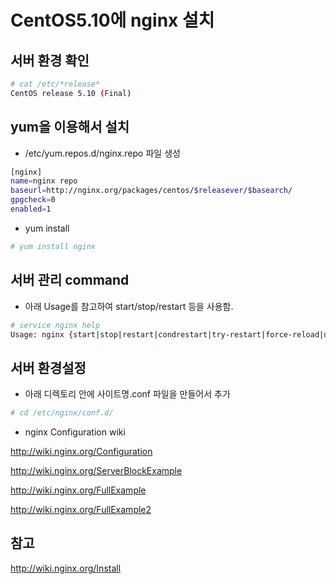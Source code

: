 CentOS5.10에 nginx 설치
===============

서버 환경 확인
--------------

```bash
# cat /etc/*release*
CentOS release 5.10 (Final)
```

yum을 이용해서 설치
-------------------

-   /etc/yum.repos.d/nginx.repo 파일 생성

```bash
[nginx]
name=nginx repo
baseurl=http://nginx.org/packages/centos/$releasever/$basearch/
gpgcheck=0
enabled=1
```

-   yum install

```bash
# yum install nginx
```

서버 관리 command
-----------------

-   아래 Usage를 참고하여 start/stop/restart 등을 사용함.

```bash
# service nginx help
Usage: nginx {start|stop|restart|condrestart|try-restart|force-reload|upgrade|reload|status|help|configtest}
```

서버 환경설정
-------------

-   아래 디렉토리 안에 사이트명.conf 파일을 만들어서 추가

```bash
# cd /etc/nginx/conf.d/
```

-   nginx Configuration wiki

<http://wiki.nginx.org/Configuration>

<http://wiki.nginx.org/ServerBlockExample>

<http://wiki.nginx.org/FullExample>

<http://wiki.nginx.org/FullExample2>


참고
----

<http://wiki.nginx.org/Install>
